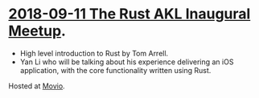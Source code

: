 # [2018-09-11 The Rust AKL Inaugural Meetup](https://www.meetup.com/rust-akl/events/254022762/).

- High level introduction to Rust by Tom Arrell.
- Yan Li who will be talking about his experience delivering an iOS application, with the core functionality written using Rust.

Hosted at [Movio](https://movio.co/).
